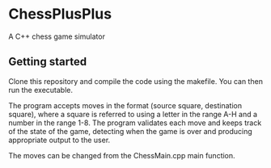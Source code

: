 # ChessPlusPlus
A C++ chess game simulator

## Getting started
Clone this repository and compile the code using the makefile. You can then run the executable.

The program accepts moves in the format (source square, destination square), where a square is referred to using a letter in the range A-H and a number in the range 1-8. The program validates each move and keeps track of the state of the game, detecting when the game is over and producing appropriate output to the user.

The moves can be changed from the ChessMain.cpp main function.

